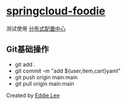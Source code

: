 # [springcloud-foodie](https://github.com/eddie-code/springcloud-foodie)
测试使用 [分布式配置中心](https://github.com/eddie-code/springcloud-foodie/blob/develop/readme/config.md)

## Git基础操作
- git add .
- git commit  -m "add ${user,item,cart}yaml"
- git push origin main:main
- git pull origin main:main

Created by [Eddie.Lee](http://blog.eddilee.cn/) <br>
